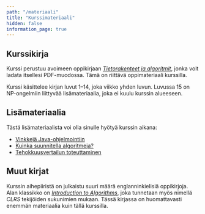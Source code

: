 ```yaml
---
path: "/materiaali"
title: "Kurssimateriaali"
hidden: false
information_page: true
---
```


## Kurssikirja

Kurssi perustuu avoimeen oppikirjaan
[_Tietorakenteet ja algoritmit_](https://cs.helsinki.fi/u/ahslaaks/tirakirja/),
jonka voit ladata itsellesi PDF-muodossa. Tämä on riittävä oppimateriaali kurssilla.

Kurssi käsittelee kirjan luvut 1–14, joka viikko yhden luvun.
Luvussa 15 on NP-ongelmiin liittyvää lisämateriaalia, joka ei kuulu kurssin alueeseen.

## Lisämateriaalia

Tästä lisämateriaalista voi olla sinulle hyötyä kurssin aikana:

- [Vinkkejä Java-ohjelmointiin](/vinkkeja-javaan)
- [Kuinka suunnitella algoritmeja?](/algoritmien-suunnittelu)
- [Tehokkuusvertailun toteuttaminen](/tehokkuusvertailu)

## Muut kirjat

Kurssin aihepiiristä on julkaistu suuri määrä englanninkielisiä oppikirjoja.
Alan klassikko on
[_Introduction to Algorithms_](http://mitpress.mit.edu/algorithms/),
joka tunnetaan myös nimellä _CLRS_ tekijöiden sukunimien mukaan.
Tässä kirjassa on huomattavasti enemmän materiaalia kuin
tällä kurssilla.
